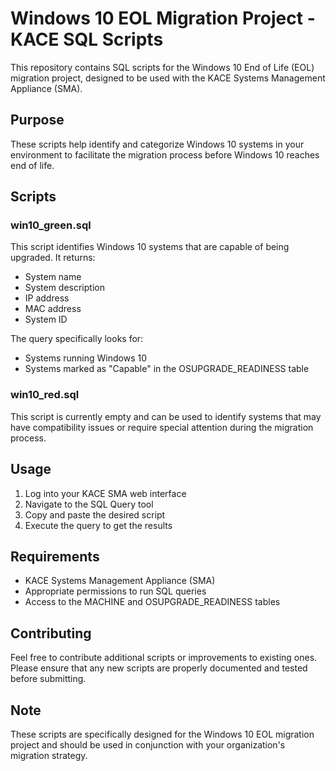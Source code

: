 # Windows 10 EOL Migration Project - KACE SQL Scripts

This repository contains SQL scripts for the Windows 10 End of Life (EOL) migration project, designed to be used with the KACE Systems Management Appliance (SMA).

## Purpose

These scripts help identify and categorize Windows 10 systems in your environment to facilitate the migration process before Windows 10 reaches end of life.

## Scripts

### win10_green.sql
This script identifies Windows 10 systems that are capable of being upgraded. It returns:
- System name
- System description
- IP address
- MAC address
- System ID

The query specifically looks for:
- Systems running Windows 10
- Systems marked as "Capable" in the OSUPGRADE_READINESS table

### win10_red.sql
This script is currently empty and can be used to identify systems that may have compatibility issues or require special attention during the migration process.

## Usage

1. Log into your KACE SMA web interface
2. Navigate to the SQL Query tool
3. Copy and paste the desired script
4. Execute the query to get the results

## Requirements

- KACE Systems Management Appliance (SMA)
- Appropriate permissions to run SQL queries
- Access to the MACHINE and OSUPGRADE_READINESS tables

## Contributing

Feel free to contribute additional scripts or improvements to existing ones. Please ensure that any new scripts are properly documented and tested before submitting.

## Note

These scripts are specifically designed for the Windows 10 EOL migration project and should be used in conjunction with your organization's migration strategy. 